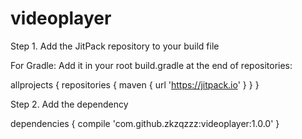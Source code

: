 # videoplayer

Step 1. Add the JitPack repository to your build file

For Gradle:
Add it in your root build.gradle at the end of repositories:

allprojects {
		repositories {
		maven { url 'https://jitpack.io' }
					}
	}
	
  
Step 2. Add the dependency

dependencies {
	        compile 'com.github.zkzqzzz:videoplayer:1.0.0'
	}
